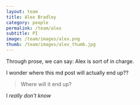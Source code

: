 ```yaml
---
layout: team
title: Alex Bradley
category: people
permalink: /team/alex
subtitle: PI
image: /team/images/alex.png
thumb: /team/images/alex_thumb.jpg
---
```


Through prose, we can say: Alex is sort of in charge. 

I wonder where this md post will actually end up??
> Where will it end up?

I _really don't know_

